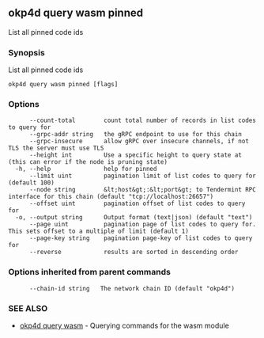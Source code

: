 ## okp4d query wasm pinned

List all pinned code ids

### Synopsis

List all pinned code ids

```
okp4d query wasm pinned [flags]
```

### Options

```
      --count-total        count total number of records in list codes to query for
      --grpc-addr string   the gRPC endpoint to use for this chain
      --grpc-insecure      allow gRPC over insecure channels, if not TLS the server must use TLS
      --height int         Use a specific height to query state at (this can error if the node is pruning state)
  -h, --help               help for pinned
      --limit uint         pagination limit of list codes to query for (default 100)
      --node string        &lt;host&gt;:&lt;port&gt; to Tendermint RPC interface for this chain (default "tcp://localhost:26657")
      --offset uint        pagination offset of list codes to query for
  -o, --output string      Output format (text|json) (default "text")
      --page uint          pagination page of list codes to query for. This sets offset to a multiple of limit (default 1)
      --page-key string    pagination page-key of list codes to query for
      --reverse            results are sorted in descending order
```

### Options inherited from parent commands

```
      --chain-id string   The network chain ID (default "okp4d")
```

### SEE ALSO

* [okp4d query wasm](okp4d_query_wasm.md)	 - Querying commands for the wasm module
